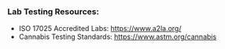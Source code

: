 ### **Lab Testing Resources:**
- ISO 17025 Accredited Labs: https://www.a2la.org/
- Cannabis Testing Standards: https://www.astm.org/cannabis
